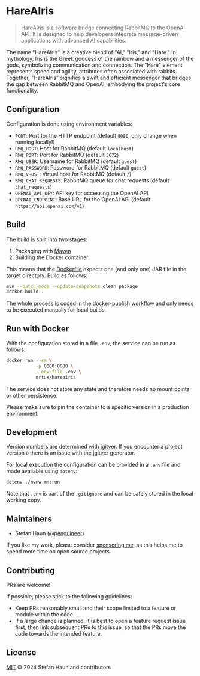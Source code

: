 # HareAIris

> HareAIris is a software bridge connecting RabbitMQ to the OpenAI API. It is designed to help developers integrate
> message-driven applications with advanced AI capabilities.

The name "HareAIris" is a creative blend of "AI," "Iris," and "Hare." In mythology, Iris is the Greek goddess of the
rainbow and a messenger of the gods, symbolizing communication and connection. The "Hare" element represents speed and
agility, attributes often associated with rabbits. Together, "HareAIris" signifies a swift and efficient messenger that
bridges the gap between RabbitMQ and OpenAI, embodying the project's core functionality.

## Configuration

Configuration is done using environment variables:

* `PORT`: Port for the HTTP endpoint (default `8080`, only change when running locally!)
* `RMQ_HOST`: Host for RabbitMQ (default `localhost`)
* `RMQ_PORT`: Port for RabbitMQ (default `5672`)
* `RMQ_USER`: Username for RabbitMQ (default `guest`)
* `RMQ_PASSWORD`: Password for RabbitMQ (default `guest`)
* `RMQ_VHOST`: Virtual host for RabbitMQ (default `/`)
* `RMQ_CHAT_REQUESTS`: RabbitMQ queue for chat requests (default `chat_requests`)
* `OPENAI_API_KEY`: API key for accessing the OpenAI API
* `OPENAI_ENDPOINT`: Base URL for the OpenAI API (default `https://api.openai.com/v1`)

## Build

The build is split into two stages:

1. Packaging with [Maven](https://maven.apache.org/)
2. Building the Docker container

This means that the [Dockerfile](Dockerfile) expects one (and only one) JAR file in the target directory.
Build as follows:

```bash
mvn --batch-mode --update-snapshots clean package
docker build .
```

The whole process is coded in the [docker-publish workflow](.github/workflows/docker-build.yml) and only needs to be
executed manually for local builds.

## Run with Docker

With the configuration stored in a file `.env`, the service can be run as follows:

```bash
docker run --rm \
           -p 8080:8080 \
           --env-file .env \
           mrtux/hareairis
```

The service does not store any state and therefore needs no mount points or other persistence.

Please make sure to pin the container to a specific version in a production environment.

## Development

Version numbers are determined with [jgitver](https://jgitver.github.io/).
If you encounter a project version `0` there is an issue with the jgitver generator.

For local execution the configuration can be provided in a `.env` file and made available using `dotenv`:

```bash
dotenv ./mvnw mn:run
```

Note that `.env` is part of the `.gitignore` and can be safely stored in the local working copy.

## Maintainers

* Stefan Haun ([@penguineer](https://github.com/penguineer))

If you like my work, please consider [sponsoring me](https://github.com/sponsors/penguineer), as this helps me to spend
more time on open source projects.

## Contributing

PRs are welcome!

If possible, please stick to the following guidelines:

* Keep PRs reasonably small and their scope limited to a feature or module within the code.
* If a large change is planned, it is best to open a feature request issue first, then link subsequent PRs to this
  issue, so that the PRs move the code towards the intended feature.

## License

[MIT](LICENSE.txt) © 2024 Stefan Haun and contributors
